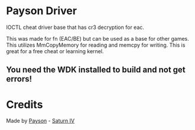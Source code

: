 # Payson Driver

IOCTL cheat driver base that has cr3 decryption for eac.

This was made for fn (EAC/BE) but can be used as a base for other games. This utilizes MmCopyMemory for reading and memcpy for writing. This is great for a free cheat or learning kernel.

## You need the WDK installed to build and not get errors!

# Credits

Made by [Payson](https://github.com/paysonism) - [Saturn IV](https://discord.gg/saturniv)
